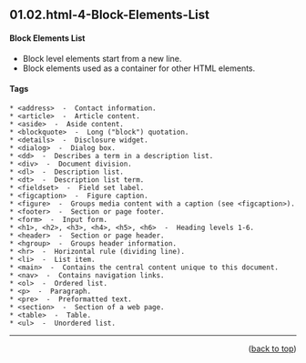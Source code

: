 <a name="topage"></a>

## 01.02.html-4-Block-Elements-List


#### Block Elements List
* Block level elements start from a new line. 
* Block elements used as a container for other HTML elements.

#### Tags

```
* <address>  -  Contact information.
* <article>  -  Article content.
* <aside>  -  Aside content.
* <blockquote>  -  Long ("block") quotation.
* <details>  -  Disclosure widget.
* <dialog>  -  Dialog box.
* <dd>  -  Describes a term in a description list.
* <div>  -  Document division.
* <dl>  -  Description list.
* <dt>  -  Description list term.
* <fieldset>  -  Field set label.
* <figcaption>  -  Figure caption.
* <figure>  -  Groups media content with a caption (see <figcaption>).
* <footer>  -  Section or page footer.
* <form>  -  Input form.
* <h1>, <h2>, <h3>, <h4>, <h5>, <h6>  -  Heading levels 1-6.
* <header>  -  Section or page header.
* <hgroup>  -  Groups header information.
* <hr>  -  Horizontal rule (dividing line).
* <li>  -  List item.
* <main>  -  Contains the central content unique to this document.
* <nav>  -  Contains navigation links.
* <ol>  -  Ordered list.
* <p>  -  Paragraph.
* <pre>  -  Preformatted text.
* <section>  -  Section of a web page.
* <table>  -  Table.
* <ul>  -  Unordered list.
```


----

<p align="right">(<a href="#topage">back to top</a>)</p>
<br/>
<br/>

